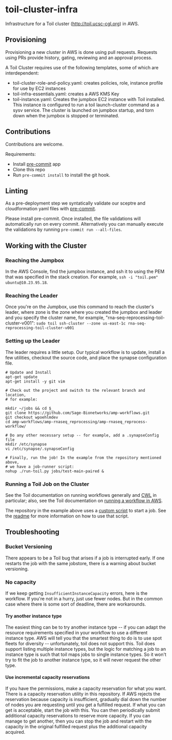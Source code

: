 # toil-cluster-infra
Infrastructure for a Toil cluster (http://toil.ucsc-cgl.org) in AWS.

## Provisioning
Provisioning a new cluster in AWS is done using pull requests.
Requests using PRs provide history, gating, reviewing and an approval process.

A Toil Cluster requires use of the following templates, some of which are
interdependent:
* toil-cluster-role-and-policy.yaml: creates policies, role, instance profile for use by EC2 instances
* toil-infra-essentials.yaml: creates a AWS KMS Key
* toil-instance.yaml: Creates the jumpbox EC2 instance with Toil installed. This instance is configured to run a toil launch-cluster command as a sysv service. The cluster is launched on jumpbox startup, and torn down when the jumpbox is stopped or terminated.

## Contributions
Contributions are welcome.

Requirements:
* Install [pre-commit](https://pre-commit.com/#install) app
* Clone this repo
* Run `pre-commit install` to install the git hook.

## Linting
As a pre-deployment step we syntatically validate our sceptre and
cloudformation yaml files with [pre-commit](https://pre-commit.com).

Please install pre-commit. Once installed, the file validations will
automatically run on every commit. Alternatively you can manually
execute the validations by running `pre-commit run --all-files`.

## Working with the Cluster

### Reaching the Jumpbox
In the AWS Console, find the jumpbox instance, and ssh it to using the PEM
that was specified in the stack creation. For example,
`ssh -i "toil.pem" ubuntu@10.23.95.18`.

### Reaching the Leader
Once you're on the Jumpbox, use this command to reach the cluster's leader,
where zone is the zone where you created the jumpbox and leader and you
specify the cluster name, for example, "rna-seq-reprocessing-toil-cluster-v001":
`sudo toil ssh-cluster --zone us-east-1c rna-seq-reprocessing-toil-cluster-v001`

### Setting up the Leader
The leader requires a little setup. Our typical workflow is to update, install
a few utilities, checkout the source code, and place the synapse configuration file.

```
# Update and Install
apt-get update
apt-get install -y git vim

# Check out the project and switch to the relevant branch and location,
# for example:

mkdir ~/jobs && cd $_
git clone https://github.com/Sage-Bionetworks/amp-workflows.git
git checkout wpoehlmdev
cd amp-workflows/amp-rnaseq_reprocessing/amp-rnaseq_reprocess-workflow/

# Do any other necessary setup -- for example, add a .synapseConfig file
mkdir /etc/synapse
vi /etc/synapse/.synapseConfig

# Finally, run the job! In the example from the repository mentioned above,
# we have a job-runner script:
nohup ./run-toil.py jobs/test-main-paired &
```

### Running a Toil Job on the Cluster
See the Toil documentation on running workflows generally and
[CWL](https://toil.readthedocs.io/en/latest/running/cwl.html?highlight=toil%20cwl%20runner)
in particular; also, see the Toil documentation on
[running a workflow in AWS](https://toil.readthedocs.io/en/latest/gettingStarted/quickStart.html#awscwl).

The repository in the example above uses a [custom script](https://raw.githubusercontent.com/Sage-Bionetworks/amp-workflows/4e94f1fc1e3035e97b1b633565d71d496a072a20/amp-rnaseq_reprocessing/amp-rnaseq_reprocess-workflow/run-toil.py) to start a job.
See the [readme](https://raw.githubusercontent.com/Sage-Bionetworks/amp-workflows/4e94f1fc1e3035e97b1b633565d71d496a072a20/amp-rnaseq_reprocessing/amp-rnaseq_reprocess-workflow/README.md) for more information on how to use that script.

## Troubleshooting

### Bucket Versioning
There appears to be a Toil bug that arises if a job is interrupted early. If one
restarts the job with the same jobstore, there is a warning about bucket
versioning.

### No capacity
If we keep getting `InsufficientInstanceCapacity` errors, here is the workflow.
If you're not in a hurry, just use fewer nodes. But in the common case where
there is some sort of deadline, there are workarounds.

#### Try another instance type
The easiest thing can be to try another instance type -- if you can adapt the
resource requirements specified in your workflow to use a different instance
type. AWS will tell you that the smartest thing to do is to use spot fleets for
diversity -- unfortunately, toil does not support this. Toil does support
listing multiple instance types, but the logic for matching a job to an instance
type is such that toil maps jobs to single instance types. So it won't try to
fit the job to another instance type, so it will never request the other type.

#### Use incremental capacity reservations
If you have the permissions, make a capacity reservation for what you want.
There is a capacity reservation utility in this repository.
If AWS rejects the reservation because capacity is insufficient, gradually dial down
the number of nodes you are requesting until you get a fulfilled request. If
what you can get is acceptable, start the job with this. You can then
periodically submit additional capacity reservations to reserve more capacity.
If you can manage to get another, then you can stop the job and restart with
the capacity in the original fulfilled request plus the additional capacity
acquired.
